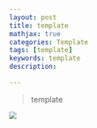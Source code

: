 ```yaml
---
layout: post
title: template
mathjax: true
categories: Template
tags: [template]
keywords: template
description: 

---
```


> template

<img src="https://raw.githubusercontent.com/huangtao36/huangtao36.github.io/master/_posts/which_dir/xxx.png" style="zoom:80%" />

